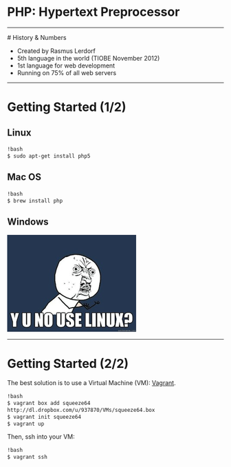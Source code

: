 # PHP: Hypertext Preprocessor

---

# History & Numbers

* Created by Rasmus Lerdorf
* 5th language in the world (TIOBE November 2012)
* 1st language for web development
* Running on 75% of all web servers

---

# Getting Started (1/2)

## Linux

    !bash
    $ sudo apt-get install php5

## Mac OS

    !bash
    $ brew install php

## Windows

![](images/y-u-no-use-linux.jpg)

---

# Getting Started (2/2)

The best solution is to use a Virtual Machine (VM):
[Vagrant](http://vagrantup.com/).

    !bash
    $ vagrant box add squeeze64 http://dl.dropbox.com/u/937870/VMs/squeeze64.box
    $ vagrant init squeeze64
    $ vagrant up

Then, ssh into your VM:

    !bash
    $ vagrant ssh

